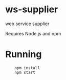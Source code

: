 # ws-supplier

web service supplier

Requires Node.js and npm

# Running
```
    npm install
    npm start
```

